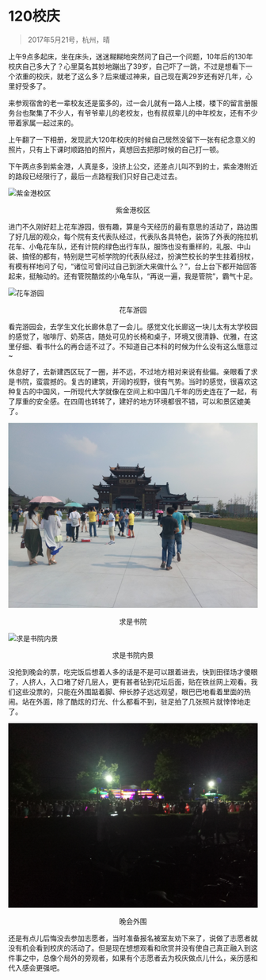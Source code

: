# 120校庆
> 2017年5月21号，杭州，晴

上午9点多起床，坐在床头，迷迷糊糊地突然问了自己一个问题，10年后的130年校庆自己多大了？心里莫名其妙地蹦出了39岁，自己吓了一跳，不过是想看下一个浓重的校庆，就老了这么多？后来缓过神来，自己现在离29岁还有好几年，心里好受多了。

来参观宿舍的老一辈校友还是蛮多的，过一会儿就有一路人上楼，楼下的留言册服务台也聚集了不少人，有爷爷辈儿的老校友，也有叔叔辈儿的中年校友，还有不少带着家属一起过来的。

上午翻了一下相册，发现武大120年校庆的时候自己居然没留下一张有纪念意义的照片，只有上下课时顺路拍的照片，真想回去把那时候的自己打一顿。

下午两点多到紫金港，人真是多，没挤上公交，还差点儿叫不到的士，紫金港附近的路段已经限行了，最后一点路程我们只好自己走过去。

![紫金港校区](images/紫金港校区.jpg)
<center>紫金港校区</center>


进门不久刚好赶上花车游园，很有趣，算是今天经历的最有意思的活动了，路边围了好几层的观众，每个院有支代表队经过，代表队各具特色，装饰了外表的拖拉机花车、小龟花车队，还有计院的绿色出行车队，服饰也没有重样的，礼服、中山装、搞怪的都有，特别是竺可桢学院的代表队经过，扮演竺校长的学生拄着拐杖，有模有样地问了句，“诸位可曾问过自己到浙大来做什么？”，台上台下都开始回答起来，挺触动的。还有管院酷炫的小龟车队，“再说一遍，我是管院”，霸气十足。

![花车游园](images/花车游园.jpg)
<center>花车游园</center>



看完游园会，去学生文化长廊休息了一会儿。感觉文化长廊这一块儿太有太学校园的感觉了，咖啡厅、奶茶店，随处可见的长椅和桌子，环境又很清静、优雅，在这里仔细、看书什么的再合适不过了。不知道自己本科的时候为什么没有这么惬意过~

休息好了，去新建西区玩了一圈，并不远，不过地方相对来说有些偏。亲眼看了求是书院，蛮震撼的。复古的建筑，开阔的视野，很有气势。当时的感觉，很喜欢这种复古的中国风，一所现代大学就像在空间上和中国几千年的历史连在了一起，有了厚重的安全感。在四周也转转了，建好的地方环境都很不错，可以和景区媲美了。

![求是书院](images/求是书院.jpg)
<center>求是书院</center>

![求是书院内景](images/求是书院内景.jpg)
<center>求是书院内景</center>


没抢到晚会的票，吃完饭后想着人多的话是不是可以跟着进去，快到田径场才傻眼了，人挤人，入口堵了好几层人，更有甚者钻到花坛后面，贴在铁丝网上观看。我们这些没票的，只能在外围踮着脚、伸长脖子远远观望，眼巴巴地看着里面的热闹。站在外面，除了酷炫的灯光、什么都看不到，驻足拍了几张照片就悻悻地走了。

![晚会外围](images/晚会外围.jpg)
<center>晚会外围</center>

还是有点儿后悔没去参加志愿者，当时准备报名被室友劝下来了，说做了志愿者就没有机会看到校庆的活动了。但是现在想想观看和欣赏并没有使自己真正融入到这件事之中，总像个局外的旁观者，如果有个志愿者去为校庆做点儿什么，亲历感和代入感会更强吧。